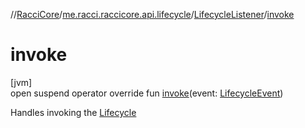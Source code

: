 //[RacciCore](../../../index.md)/[me.racci.raccicore.api.lifecycle](../index.md)/[LifecycleListener](index.md)/[invoke](invoke.md)

# invoke

[jvm]\
open suspend operator override fun [invoke](invoke.md)(event: [LifecycleEvent](../-lifecycle-event/index.md))

Handles invoking the [Lifecycle](../-lifecycle/index.md)
